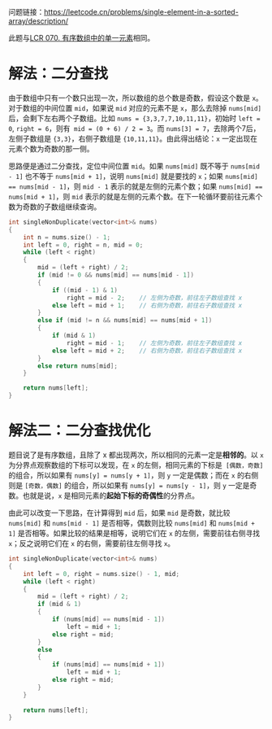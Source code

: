 问题链接：https://leetcode.cn/problems/single-element-in-a-sorted-array/description/

此题与[LCR 070. 有序数组中的单一元素](https://leetcode.cn/problems/skFtm2/description/)相同。

# 解法：二分查找

由于数组中只有一个数只出现一次，所以数组的总个数是奇数，假设这个数是 `x`。对于数组的中间位置 `mid`，如果说 `mid` 对应的元素不是 `x`，那么去除掉 `nums[mid]` 后，会剩下左右两个子数组。比如 `nums = {3,3,7,7,10,11,11}`，初始时 `left = 0`, `right = 6`，则有` mid = (0 + 6) / 2 = 3`。而 `nums[3] = 7`，去除两个7后，左侧子数组是 `{3,3}`，右侧子数组是 `{10,11,11}`。由此得出结论：`x` 一定出现在元素个数为奇数的那一侧。

思路便是通过二分查找，定位中间位置 `mid`。如果 `nums[mid]` 既不等于 `nums[mid - 1]` 也不等于 `nums[mid + 1]`，说明 `nums[mid]` 就是要找的 `x`；如果 `nums[mid] == nums[mid - 1]`，则 `mid - 1` 表示的就是左侧的元素个数；如果 `nums[mid] == nums[mid + 1]`，则 `mid` 表示的就是左侧的元素个数。在下一轮循环要前往元素个数为奇数的子数组继续查询。


```cpp
int singleNonDuplicate(vector<int>& nums)
{
    int n = nums.size() - 1;
    int left = 0, right = n, mid = 0;
    while (left < right)
    {
        mid = (left + right) / 2;
        if (mid != 0 && nums[mid] == nums[mid - 1])
        {
            if ((mid - 1) & 1)  
                right = mid - 2;    // 左侧为奇数，前往左子数组查找 x
            else left = mid + 1;    // 右侧为奇数，前往右子数组查找 x
        }
        else if (mid != n && nums[mid] == nums[mid + 1])
        {
            if (mid & 1)
                right = mid - 1;    // 左侧为奇数，前往左子数组查找 x
            else left = mid + 2;    // 右侧为奇数，前往右子数组查找 x
        }
        else return nums[mid];
    }

    return nums[left];
}
```

# 解法二：二分查找优化

题目说了是有序数组，且除了 x 都出现两次，所以相同的元素一定是**相邻的**。以 `x` 为分界点观察数组的下标可以发现，在 `x` 的左侧，相同元素的下标是` [偶数，奇数]` 的组合，所以如果有 `nums[y] = nums[y + 1]`，则 `y` 一定是偶数；而在 `x` 的右侧则是 `[奇数，偶数]` 的组合，所以如果有 `nums[y] = nums[y - 1]`，则 `y` 一定是奇数。也就是说，`x` 是相同元素的**起始下标的奇偶性**的分界点。

由此可以改变一下思路，在计算得到 `mid` 后，如果 `mid` 是奇数，就比较 `nums[mid]` 和 `nums[mid - 1]` 是否相等，偶数则比较 `nums[mid]` 和 `nums[mid + 1]` 是否相等。如果比较的结果是相等，说明它们在 `x` 的左侧，需要前往右侧寻找 `x`；反之说明它们在 `x` 的右侧，需要前往左侧寻找 `x`。

```cpp
int singleNonDuplicate(vector<int>& nums)
{
    int left = 0, right = nums.size() - 1, mid;
    while (left < right)
    {
        mid = (left + right) / 2;
        if (mid & 1)
        {
            if (nums[mid] == nums[mid - 1])
                left = mid + 1;
            else right = mid;
        }
        else 
        {
            if (nums[mid] == nums[mid + 1])
                left = mid + 1;
            else right = mid;
        } 
    }
    
    return nums[left];
}
```
